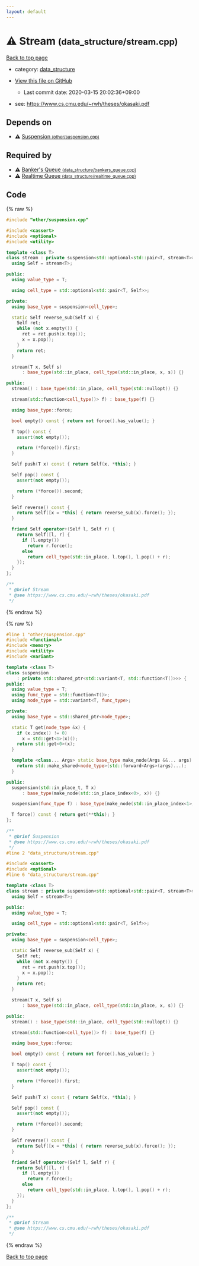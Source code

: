 ```yaml
---
layout: default
---
```


<!-- mathjax config similar to math.stackexchange -->
<script type="text/javascript" async
  src="https://cdnjs.cloudflare.com/ajax/libs/mathjax/2.7.5/MathJax.js?config=TeX-MML-AM_CHTML">
</script>
<script type="text/x-mathjax-config">
  MathJax.Hub.Config({
    TeX: { equationNumbers: { autoNumber: "AMS" }},
    tex2jax: {
      inlineMath: [ ['$','$'] ],
      processEscapes: true
    },
    "HTML-CSS": { matchFontHeight: false },
    displayAlign: "left",
    displayIndent: "2em"
  });
</script>

<script type="text/javascript" src="https://cdnjs.cloudflare.com/ajax/libs/jquery/3.4.1/jquery.min.js"></script>
<script src="https://cdn.jsdelivr.net/npm/jquery-balloon-js@1.1.2/jquery.balloon.min.js" integrity="sha256-ZEYs9VrgAeNuPvs15E39OsyOJaIkXEEt10fzxJ20+2I=" crossorigin="anonymous"></script>
<script type="text/javascript" src="../../assets/js/copy-button.js"></script>
<link rel="stylesheet" href="../../assets/css/copy-button.css" />


# :warning: Stream <small>(data_structure/stream.cpp)</small>

<a href="../../index.html">Back to top page</a>

* category: <a href="../../index.html#c8f6850ec2ec3fb32f203c1f4e3c2fd2">data_structure</a>
* <a href="{{ site.github.repository_url }}/blob/master/data_structure/stream.cpp">View this file on GitHub</a>
    - Last commit date: 2020-03-15 20:02:36+09:00


* see: <a href="https://www.cs.cmu.edu/~rwh/theses/okasaki.pdf">https://www.cs.cmu.edu/~rwh/theses/okasaki.pdf</a>


## Depends on

* :warning: <a href="../other/suspension.cpp.html">Suspension <small>(other/suspension.cpp)</small></a>


## Required by

* :warning: <a href="bankers_queue.cpp.html">Banker's Queue <small>(data_structure/bankers_queue.cpp)</small></a>
* :warning: <a href="realtime_queue.cpp.html">Realtime Queue <small>(data_structure/realtime_queue.cpp)</small></a>


## Code

<a id="unbundled"></a>
{% raw %}
```cpp
#include "other/suspension.cpp"

#include <cassert>
#include <optional>
#include <utility>

template <class T>
class stream : private suspension<std::optional<std::pair<T, stream<T>>>> {
  using Self = stream<T>;

public:
  using value_type = T;

  using cell_type = std::optional<std::pair<T, Self>>;

private:
  using base_type = suspension<cell_type>;

  static Self reverse_sub(Self x) {
    Self ret;
    while (not x.empty()) {
      ret = ret.push(x.top());
      x = x.pop();
    }
    return ret;
  }

  stream(T x, Self s)
      : base_type(std::in_place, cell_type(std::in_place, x, s)) {}

public:
  stream() : base_type(std::in_place, cell_type(std::nullopt)) {}

  stream(std::function<cell_type()> f) : base_type(f) {}

  using base_type::force;

  bool empty() const { return not force().has_value(); }

  T top() const {
    assert(not empty());

    return (*force()).first;
  }

  Self push(T x) const { return Self(x, *this); }

  Self pop() const {
    assert(not empty());

    return (*force()).second;
  }

  Self reverse() const {
    return Self([x = *this] { return reverse_sub(x).force(); });
  }

  friend Self operator+(Self l, Self r) {
    return Self([l, r] {
      if (l.empty())
        return r.force();
      else
        return cell_type(std::in_place, l.top(), l.pop() + r);
    });
  }
};

/**
 * @brief Stream
 * @see https://www.cs.cmu.edu/~rwh/theses/okasaki.pdf
 */

```
{% endraw %}

<a id="bundled"></a>
{% raw %}
```cpp
#line 1 "other/suspension.cpp"
#include <functional>
#include <memory>
#include <utility>
#include <variant>

template <class T>
class suspension
    : private std::shared_ptr<std::variant<T, std::function<T()>>> {
public:
  using value_type = T;
  using func_type = std::function<T()>;
  using node_type = std::variant<T, func_type>;

private:
  using base_type = std::shared_ptr<node_type>;

  static T get(node_type &x) {
    if (x.index() != 0)
      x = std::get<1>(x)();
    return std::get<0>(x);
  }

  template <class... Args> static base_type make_node(Args &&... args) {
    return std::make_shared<node_type>(std::forward<Args>(args)...);
  }

public:
  suspension(std::in_place_t, T x)
      : base_type(make_node(std::in_place_index<0>, x)) {}

  suspension(func_type f) : base_type(make_node(std::in_place_index<1>, f)) {}

  T force() const { return get(**this); }
};

/**
 * @brief Suspension
 * @see https://www.cs.cmu.edu/~rwh/theses/okasaki.pdf
 */
#line 2 "data_structure/stream.cpp"

#include <cassert>
#include <optional>
#line 6 "data_structure/stream.cpp"

template <class T>
class stream : private suspension<std::optional<std::pair<T, stream<T>>>> {
  using Self = stream<T>;

public:
  using value_type = T;

  using cell_type = std::optional<std::pair<T, Self>>;

private:
  using base_type = suspension<cell_type>;

  static Self reverse_sub(Self x) {
    Self ret;
    while (not x.empty()) {
      ret = ret.push(x.top());
      x = x.pop();
    }
    return ret;
  }

  stream(T x, Self s)
      : base_type(std::in_place, cell_type(std::in_place, x, s)) {}

public:
  stream() : base_type(std::in_place, cell_type(std::nullopt)) {}

  stream(std::function<cell_type()> f) : base_type(f) {}

  using base_type::force;

  bool empty() const { return not force().has_value(); }

  T top() const {
    assert(not empty());

    return (*force()).first;
  }

  Self push(T x) const { return Self(x, *this); }

  Self pop() const {
    assert(not empty());

    return (*force()).second;
  }

  Self reverse() const {
    return Self([x = *this] { return reverse_sub(x).force(); });
  }

  friend Self operator+(Self l, Self r) {
    return Self([l, r] {
      if (l.empty())
        return r.force();
      else
        return cell_type(std::in_place, l.top(), l.pop() + r);
    });
  }
};

/**
 * @brief Stream
 * @see https://www.cs.cmu.edu/~rwh/theses/okasaki.pdf
 */

```
{% endraw %}

<a href="../../index.html">Back to top page</a>


